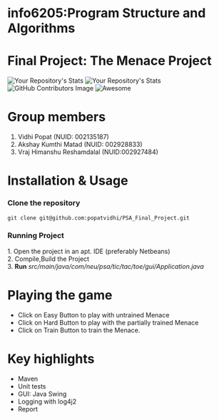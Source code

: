 # info6205:Program Structure and Algorithms

# Final Project: The Menace Project

![Your Repository's Stats](https://img.shields.io/badge/Frontend-Java%20Swing-pink?repo=vraj9845/PSA_Final_Project)
![Your Repository's Stats](https://img.shields.io/badge/Backend-Java-blue?repo=vraj9845/PSA_Final_Project)
![GitHub Contributors Image](https://img.shields.io/badge/Contributors-3-green?repo=vraj9845/PSA_Final_Project)
![Awesome](https://cdn.rawgit.com/sindresorhus/awesome/d7305f38d29fed78fa85652e3a63e154dd8e8829/media/badge.svg?repo=vraj9845/PSA_Final_Project)



# Group members 
1. Vidhi Popat (NUID: 002135187)
2. Akshay Kumthi Matad (NUID: 002928833)
3. Vraj Himanshu Reshamdalal (NUID:002927484)

# Installation & Usage
<h3> Clone the repository</h3>

```
git clone git@github.com:popatvidhi/PSA_Final_Project.git
```

<h3> Running Project </h3>
1. Open the project in an apt. IDE (preferably Netbeans) <br>
2. Compile,Build the Project <br>
3. <b>Run</b> <i>src/main/java/com/neu/psa/tic/tac/toe/gui/Application.java</i> <br>

# Playing the game
 - Click on Easy Button to play with untrained Menace
 - Click on Hard Button to play with the partially trained Menace
 - Click on Train Button to train the Menace.

# Key highlights
 - Maven
 - Unit tests
 - GUI: Java Swing 
 - Logging with log4j2
 - Report 
 

